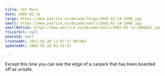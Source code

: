 ```yaml
---
title: Yet More
date: 2005-02-14
large: https://mea.patrick.nz/decade/large/2005-02-14-1806.jpg
small: https://mea.patrick.nz/decade/small/2005-02-14-1806.jpg
smallRetina: https://mea.patrick.nz/decade/small/2005-02-14-1806@2x.jpg
flickrUrl: null
photoId: null
createdAt: 2011-01-30 11:07:17.807461
updatedAt: 2005-02-20 02:41:37

---
```

Except this time you can see the edge of a carpark that has been boarded off as unsafe. 
